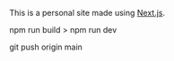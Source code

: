 This is a personal site made using [Next.js](https://nextjs.org).

npm run build > npm run dev

git push origin main

